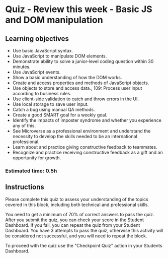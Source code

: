 # Quiz - Review this week - Basic JS and DOM manipulation

## Learning objectives
- Use basic JavaScript syntax.
- Use JavaScript to manipulate DOM elements.
- Demonstrate ability to solve a junior-level coding question within 30 minutes.
- Use JavaScript events.
- Show a basic understanding of how the DOM works.
- Create and access properties and methods of JavaScript objects.
- Use objects to store and access data., 109: Process user input according to business rules.
- Use client-side validation to catch and throw errors in the UI.
- Use local storage to save user input.
- Catch a bug using manual QA methods.
- Create a good SMART goal for a weekly goal.
- Identify the impacts of imposter syndrome and whether you experience any of this.
- See Microverse as a professional environment and understand the necessity to develop the skills needed to be an international professional.
- Learn about and practice giving constructive feedback to teammates.
- Recognize and practice receiving constructive feedback as a gift and an opportunity for growth.

### Estimated time: 0.5h

## Instructions

Please complete this quiz to assess your understanding of the topics covered in this block, including both technical and professional skills.

You need to get a minimum of 70% of correct answers to pass the quiz. After you submit the quiz, you can check your score in the Student Dashboard. If you fail, you can repeat the quiz from your Student Dashboard. You have 3 attempts to pass the quiz, otherwise this activity will be considered not successful, and you will need to repeat the block.

To proceed with the quiz use the "Checkpoint Quiz" action in your Students Dashboard. 
